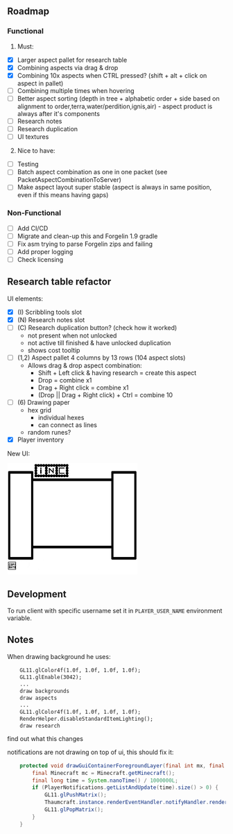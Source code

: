 ## Roadmap
### Functional
1. Must:
  - [x] Larger aspect pallet for research table
  - [x] Combining aspects via drag & drop
  - [x] Combining 10x aspects when CTRL pressed? (shift + alt + click on aspect in pallet)
  - [ ] Combining multiple times when hovering
  - [ ] Better aspect sorting (depth in tree + alphabetic order + side based on alignment to order,terra,water/perdition,ignis,air) - aspect product is always after it's components
  - [ ] Research notes
  - [ ] Research duplication
  - [ ] UI textures

2. Nice to have:
  - [ ] Testing
  - [ ] Batch aspect combination as one in one packet (see PacketAspectCombinationToServer)
  - [ ] Make aspect layout super stable (aspect is always in same position, even if this means having gaps)

### Non-Functional
  - [ ] Add CI/CD
  - [ ] Migrate and clean-up this and Forgelin 1.9 gradle
  - [ ] Fix asm trying to parse Forgelin zips and failing
  - [ ] Add proper logging
  - [ ] Check licensing

## Research table refactor

UI elements:
  - [x] (I) Scribbling tools slot
  - [x] (N) Research notes slot
  - [ ] (C) Research duplication button? (check how it worked)
     - not present when not unlocked
     - not active till finished & have unlocked duplication
     - shows cost tooltip
  - [ ] (1,2) Aspect pallet 4 columns by 13 rows (104 aspect slots)
     - Allows drag & drop aspect combination:
       - Shift + Left click & having research = create this aspect
       - Drop = combine x1
       - Drag + Right click = combine x1
       - (Drop || Drag + Right click) + Ctrl = combine 10
  - [ ] (6) Drawing paper
     - hex grid
       - individual hexes
        - can connect as lines
     - random runes?
  - [x] Player inventory

New UI:

![UI](src/main/resources/assets/thaumcraft/textures/research/table/research-table.png)

## Development
To run client with specific username set it in `PLAYER_USER_NAME` environment variable.

## Notes
When drawing background he uses:
```
    GL11.glColor4f(1.0f, 1.0f, 1.0f, 1.0f);
    GL11.glEnable(3042);
    ...
    draw backgrounds
    draw aspects
    ...
    GL11.glColor4f(1.0f, 1.0f, 1.0f, 1.0f);
    RenderHelper.disableStandardItemLighting();
    draw research
```
find out what this changes

notifications are not drawing on top of ui, this should fix it:
```java
    protected void drawGuiContainerForegroundLayer(final int mx, final int my) {
        final Minecraft mc = Minecraft.getMinecraft();
        final long time = System.nanoTime() / 1000000L;
        if (PlayerNotifications.getListAndUpdate(time).size() > 0) {
            GL11.glPushMatrix();
            Thaumcraft.instance.renderEventHandler.notifyHandler.renderNotifyHUD(this.width, this.height, time);
            GL11.glPopMatrix();
        }
    }
```
